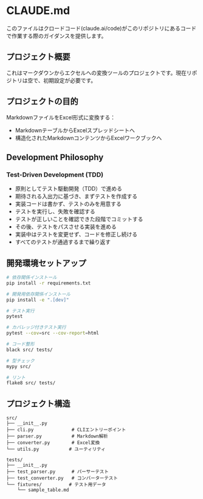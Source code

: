 # CLAUDE.md

このファイルはクロードコード(claude.ai/code)がこのリポジトリにあるコードで作業する際のガイダンスを提供します。

## プロジェクト概要

これはマークダウンからエクセルへの変換ツールのプロジェクトです。現在リポジトリは空で、初期設定が必要です。

## プロジェクトの目的

MarkdownファイルをExcel形式に変換する：
- MarkdownテーブルからExcelスプレッドシートへ
- 構造化されたMarkdownコンテンツからExcelワークブックへ

## Development Philosophy

### Test-Driven Development (TDD)

- 原則としてテスト駆動開発（TDD）で進める
- 期待される入出力に基づき、まずテストを作成する
- 実装コードは書かず、テストのみを用意する
- テストを実行し、失敗を確認する
- テストが正しいことを確認できた段階でコミットする
- その後、テストをパスさせる実装を進める
- 実装中はテストを変更せず、コードを修正し続ける
- すべてのテストが通過するまで繰り返す

## 開発環境セットアップ

```bash
# 依存関係インストール
pip install -r requirements.txt

# 開発用依存関係インストール
pip install -e ".[dev]"

# テスト実行
pytest

# カバレッジ付きテスト実行
pytest --cov=src --cov-report=html

# コード整形
black src/ tests/

# 型チェック
mypy src/

# リント
flake8 src/ tests/
```

## プロジェクト構造

```
src/
├── __init__.py
├── cli.py              # CLIエントリーポイント
├── parser.py           # Markdown解析
├── converter.py        # Excel変換
└── utils.py           # ユーティリティ

tests/
├── __init__.py
├── test_parser.py      # パーサーテスト
├── test_converter.py   # コンバーターテスト
└── fixtures/          # テスト用データ
    └── sample_table.md
```